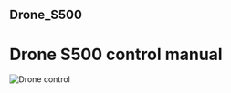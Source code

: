 ## Drone_S500
# Drone S500 control manual

![Drone control](https://github.com/Projectredunimore/Drone_S500/assets/125361810/39cb8d59-2b82-4dd9-9a68-5e05fd69a502)

#
